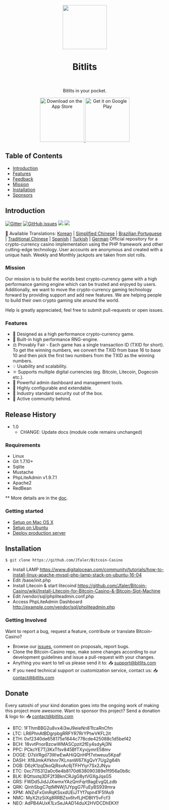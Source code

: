 <p align="center">
<img src="https://i.postimg.cc/HLmRx2My/logo.png" width="140" align="center">
  </p>
<h1 align="center"> Bitlits </h1> <br>
<p align="center">
  <a href="https://bitlits.com">
  </a>
</p>

<p align="center">
  Bitlits in your pocket.
</p>

<p align="center">
  <a href="https://itunes.apple.com/us/app/">
    <img alt="Download on the App Store" title="App Store" src="http://i.imgur.com/0n2zqHD.png" width="140">
  </a>

  <a href="https://play.google.com/store/apps/details?id=io.gonative.android.xrwyjq">
    <img alt="Get it on Google Play" title="Google Play" src="http://i.imgur.com/mtGRPuM.png" width="140">
  </a>
</p>

## Table of Contents

- [Introduction](#introduction)
- [Features](#features)
- [Feedback](#getting-involved)
- [Mission](#mission)
- [Installation](#installation)
- [Sponsors](#donate)

## Introduction
[![Gitter](https://badges.gitter.im/Join%20Chat.svg)](https://gitter.im/altcoincasino/Lobby?utm_source=share-link&utm_medium=link&utm_campaign=share-link)
[![GitHub issues](https://img.shields.io/github/issues/Jfaler/bitcoin-casino.svg)](https://github.com/Jfaler/Bitcoin-Slot-Machine/issues)
![](https://img.shields.io/github/stars/jfaler/bitcoin-casino.svg)
[![](https://img.shields.io/twitter/follow/bitlits.svg?label=Follow&style=social)](https://twitter.com/bitlits)

:memo: Available Translations: [Korean](https://github.com/Jfaler/bitcoin-casino/blob/master/doc/KO_README.md) | [Simplified Chinese](https://github.com/Jfaler/bitcoin-casino/blob/master/doc/) | [Brazilian Portuguese](https://github.com/Jfaler/bitcoin-casino/blob/master/doc/) | [Traditional Chinese](https://github.com/Jfaler/bitcoin-casino/blob/master/doc/) | [Spanish](https://github.com/Jfaler/bitcoin-casino/blob/master/doc/) | [Turkish](https://github.com/Jfaler/bitcoin-casino/blob/master/doc/) | [German](https://github.com/Jfaler/bitcoin-casino/blob/master/doc/)
Official repository for a crypto-currency casino implementation using the PHP framework and other cutting-edge technology. User accounts are anonymous and created with a unique hash. Weekly and Monthly jackpots are taken from slot rolls.

### Mission

Our mission is to build the worlds best crypto-currency game with a high performance gaming engine which can be trusted and enjoyed by users. Additionally, we want to move the crypto-currency gaming technology forward by providing support and add new features. We are helping people to build their own crypto gaming site around the world.

Help is greatly appreciated, feel free to submit pull-requests or open issues.

### Features

* 🎰 Designed as a high performance crypto-currency game.
* 🧠 Built-in high performance RNG-engine.
* ⚖️ Provably Fair - Each game has a single transaction ID (TXID for short). To get the winning numbers, we convert the TXID from base 16 to base 10 and then pick the first two numbers from the TXID as the winning numbers.
* 💡 Usability and scalability.
* ⚛️ Supports multiple digital currencies (eg. Bitcoin, Litecoin, Dogecoin etc.).
* 📖 Powerful admin dashboard and management tools.
* 🔧 Highly configurable and extendable.
* 🔐 Industry standard security out of the box.
* 💬 Active community behind.

## Release History

* 1.0
    * CHANGE: Update docs (module code remains unchanged)


### Requirements

* Linux
* Git 1.7.10+
* Sqlite
* Mustache
* PhpLiteAdmin v1.9.7.1
* Apache2
* RedBean

** More details are in the [doc](doc).

### Getting started

* [Setup on Mac OS X](doc/setup-local-osx.md)
* [Setup on Ubuntu](doc/setup-local-ubuntu.md)
* [Deploy production server](doc/deploy-production-server.md)

## Installation

`
$ git clone https://github.com/Jfaler/Bitcoin-Casino
`
* Install LAMP https://www.digitalocean.com/community/tutorials/how-to-install-linux-apache-mysql-php-lamp-stack-on-ubuntu-16-04
* Edit /base/init.php
* Install Litecoin & start litecoind https://github.com/Jfaler/Bitcoin-Casino/wiki/Install-Litecoin-for-Bitcoin-Casino-&-Bitcoin-Slot-Machine
* Edit /vendor/sql/phpliteadmin.conf.php
* Access PhpLiteAdmin Dashboard http://example.com/vendor/sql/phpliteadmin.php

### Getting Involved

Want to report a bug, request a feature, contribute or translate Bitcoin-Casino?

* Browse our [issues](https://github.com/Jfaler/Bitcoin-Casino/issues), comment on proposals, report bugs.
* Clone the Bitcoin-Casino repo, make some changes according to our development guidelines and issue a pull-request with your changes.
* Anything you want to tell us please send it to: 📥 [support@bitlits.com](mailto:support@bitlits.com)
* If you need technical support or customization service, contact us: 📥 [contact@bitlits.com](mailto:contact@bitlits.com)

## Donate
Every satoshi of your kind donation goes into the ongoing work of making this project more awesome. Want to sponsor this project? Send a donation & logo to: 📥 [contact@bitlits.com](mailto:contact@bitlits.com)

* BTC: 1FThmBBG2u8vx4i3wJ9eieNn8TtcaRnCfm
* LTC: LR6PhnAtBDgrpbgRRFYR7RrYPtwVKFL2it
* ETH: 0xf2340de658175e1644c778cde425088c1d5bef42
* BCH: 18vvtPnorBzcwWMASCpzit2fEy4sdyAj3N
* PPC: PCkcYE7Tj3KxTfsv845BfTXyvjymrE58mv
* DOGE: D7sVRgd73WwEwAHiQQnHPf7xtweuu5KpaF
* DASH: Xf8JmkAYkhnr7KLnsnW67XgQvY7Ug2g64h
* DGB: D6zK1zqDkoQjRsvAc6jTFHYiyr7Sx2JNyu
* ETC: 0xc7115312a0c6e4b8170d638090389e1f956a0b8c
* BLK: BQttsstq3DF2f3BknCRJgG8ytVGXgJqsG5
* GRS: FWDd5JidJJXwmxYAzQmFqrt9agEvgQLzdb
* QRK: QinhSbgC7qtMNWj1JYpgG7FuEyBS939mra
* XPM: ANZsFxGmRqKSsxdUEiJTYf7spn41F5fAs9
* NMC: MyX2tzSiXg8RRBZsx6tvfLjHDBtY5vFcf3
* NEO: AdPB4AUxK1LvSeJAAD14duX2HVDCDhEKXf
